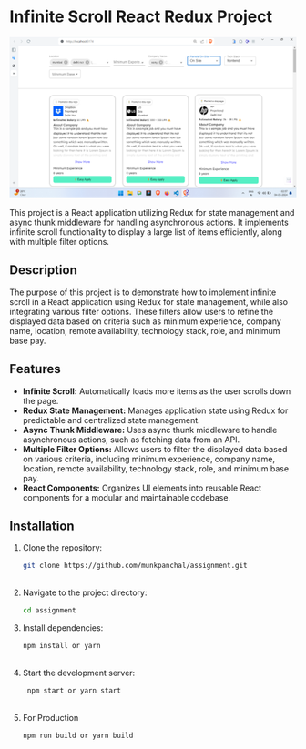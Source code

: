 # Infinite Scroll React Redux Project

![Screenshot for the website](./public/screenshot.png)

This project is a React application utilizing Redux for state management and async thunk middleware for handling asynchronous actions. It implements infinite scroll functionality to display a large list of items efficiently, along with multiple filter options.

## Description

The purpose of this project is to demonstrate how to implement infinite scroll in a React application using Redux for state management, while also integrating various filter options. These filters allow users to refine the displayed data based on criteria such as minimum experience, company name, location, remote availability, technology stack, role, and minimum base pay.

## Features

- **Infinite Scroll:** Automatically loads more items as the user scrolls down the page.
- **Redux State Management:** Manages application state using Redux for predictable and centralized state management.
- **Async Thunk Middleware:** Uses async thunk middleware to handle asynchronous actions, such as fetching data from an API.
- **Multiple Filter Options:** Allows users to filter the displayed data based on various criteria, including minimum experience, company name, location, remote availability, technology stack, role, and minimum base pay.
- **React Components:** Organizes UI elements into reusable React components for a modular and maintainable codebase.

## Installation

1. Clone the repository:

   ```bash
   git clone https://github.com/munkpanchal/assignment.git
  
2. Navigate to the project directory:
   ``` bash 
   cd assignment

3. Install dependencies:
   ``` bash 
   npm install or yarn
  
4. Start the development server:
   ``` bash 
    npm start or yarn start
  
5. For Production
    ```
    npm run build or yarn build
